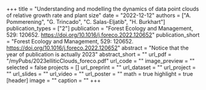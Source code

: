 +++
title = "Understanding and modelling the dynamics of data point clouds of relative growth rate and plant size"
date = "2022-12-12"
authors = ["A. Pommerening", "G. Trincado", "C. Salas-Eljatib", "H. Burkhart"]
publication_types = ["2"]
publication = "Forest Ecology and Management, 529: 120652. https://doi.org/10.1016/j.foreco.2022.120652"
publication_short = "Forest Ecology and Management, 529: 120652. https://doi.org/10.1016/j.foreco.2022.120652"
abstract = "Notice that the year of publication is actually 2023"
abstract_short = ""
url_pdf = "/myPubs/2023elliticClouds_foreco.pdf"
url_code = ""
image_preview = ""
selected = false
projects = []
url_preprint = ""
url_dataset = ""
url_project = ""
url_slides = ""
url_video = ""
url_poster = ""
math = true
highlight = true
[header]
image = ""
caption = ""
+++
